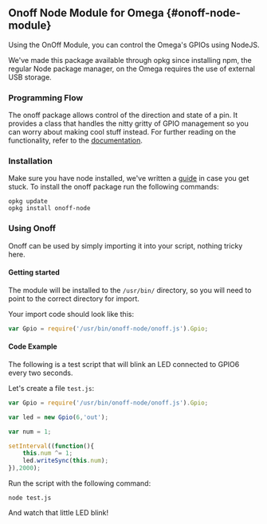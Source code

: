 ## Onoff Node Module for Omega {#onoff-node-module}

Using the OnOff Module, you can control the Omega's GPIOs using NodeJS.

We've made this package available through opkg since installing npm, the regular Node package manager, on the Omega requires the use of external USB storage.

### Programming Flow

The onoff package allows control of the direction and state of a pin. It provides a class that handles the nitty gritty of GPIO management so you can worry about making cool stuff instead. For further reading on the functionality, refer to the [documentation](https://www.npmjs.com/package/tm-onoff).

### Installation

Make sure you have node installed, we've written a [guide](#installing-and-using-nodejs) in case you get stuck. To install the onoff package run the following commands:

```
opkg update
opkg install onoff-node
```

### Using Onoff

Onoff can be used by simply importing it into your script, nothing tricky here.

#### Getting started

The module will be installed to the `/usr/bin/` directory, so you will need to point to the correct directory for import.

Your import code should look like this:

```js
var Gpio = require('/usr/bin/onoff-node/onoff.js').Gpio;
```

#### Code Example

The following is a test script that will blink an LED connected to GPIO6 every two seconds.

Let's create a file `test.js`:

```js
var Gpio = require('/usr/bin/onoff-node/onoff.js').Gpio;

var led = new Gpio(6,'out');

var num = 1;

setInterval((function(){
	this.num ^= 1;
	led.writeSync(this.num);
}),2000);

```

Run the script with the following command:

```
node test.js
```

And watch that little LED blink!
